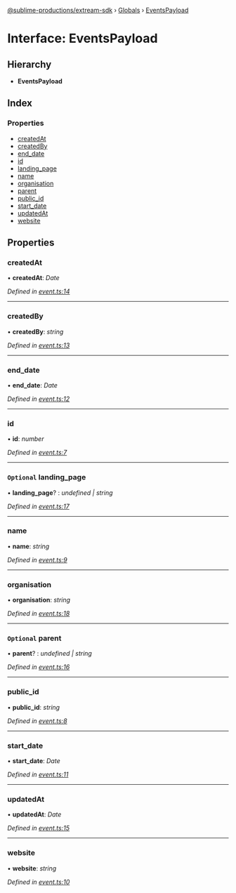 [@sublime-productions/extream-sdk](../README.md) › [Globals](../globals.md) › [EventsPayload](eventspayload.md)

# Interface: EventsPayload

## Hierarchy

* **EventsPayload**

## Index

### Properties

* [createdAt](eventspayload.md#createdat)
* [createdBy](eventspayload.md#createdby)
* [end_date](eventspayload.md#end_date)
* [id](eventspayload.md#id)
* [landing_page](eventspayload.md#optional-landing_page)
* [name](eventspayload.md#name)
* [organisation](eventspayload.md#organisation)
* [parent](eventspayload.md#optional-parent)
* [public_id](eventspayload.md#public_id)
* [start_date](eventspayload.md#start_date)
* [updatedAt](eventspayload.md#updatedat)
* [website](eventspayload.md#website)

## Properties

###  createdAt

• **createdAt**: *Date*

*Defined in [event.ts:14](https://github.com/Extream-SaaS/ex-sdk/blob/9472f23/src/event.ts#L14)*

___

###  createdBy

• **createdBy**: *string*

*Defined in [event.ts:13](https://github.com/Extream-SaaS/ex-sdk/blob/9472f23/src/event.ts#L13)*

___

###  end_date

• **end_date**: *Date*

*Defined in [event.ts:12](https://github.com/Extream-SaaS/ex-sdk/blob/9472f23/src/event.ts#L12)*

___

###  id

• **id**: *number*

*Defined in [event.ts:7](https://github.com/Extream-SaaS/ex-sdk/blob/9472f23/src/event.ts#L7)*

___

### `Optional` landing_page

• **landing_page**? : *undefined | string*

*Defined in [event.ts:17](https://github.com/Extream-SaaS/ex-sdk/blob/9472f23/src/event.ts#L17)*

___

###  name

• **name**: *string*

*Defined in [event.ts:9](https://github.com/Extream-SaaS/ex-sdk/blob/9472f23/src/event.ts#L9)*

___

###  organisation

• **organisation**: *string*

*Defined in [event.ts:18](https://github.com/Extream-SaaS/ex-sdk/blob/9472f23/src/event.ts#L18)*

___

### `Optional` parent

• **parent**? : *undefined | string*

*Defined in [event.ts:16](https://github.com/Extream-SaaS/ex-sdk/blob/9472f23/src/event.ts#L16)*

___

###  public_id

• **public_id**: *string*

*Defined in [event.ts:8](https://github.com/Extream-SaaS/ex-sdk/blob/9472f23/src/event.ts#L8)*

___

###  start_date

• **start_date**: *Date*

*Defined in [event.ts:11](https://github.com/Extream-SaaS/ex-sdk/blob/9472f23/src/event.ts#L11)*

___

###  updatedAt

• **updatedAt**: *Date*

*Defined in [event.ts:15](https://github.com/Extream-SaaS/ex-sdk/blob/9472f23/src/event.ts#L15)*

___

###  website

• **website**: *string*

*Defined in [event.ts:10](https://github.com/Extream-SaaS/ex-sdk/blob/9472f23/src/event.ts#L10)*
